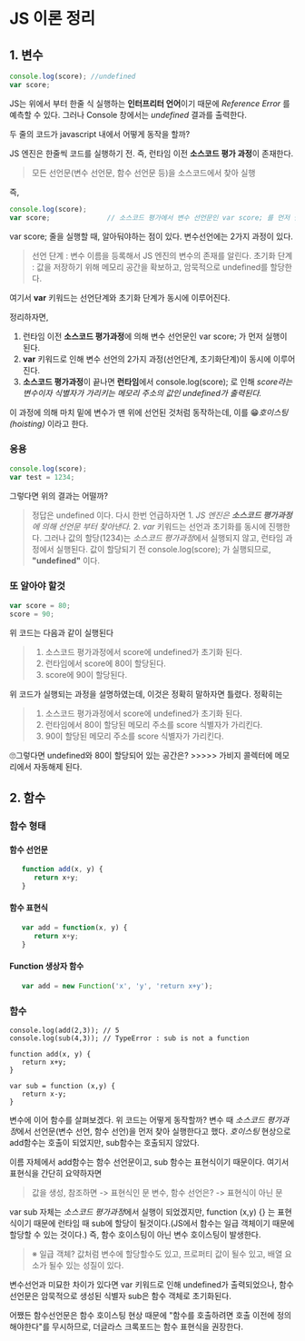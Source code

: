# JS 이론 정리
## 1. 변수
```javascript
console.log(score); //undefined
var score;
```
JS는 위에서 부터 한줄 식 실행하는 **인터프리터 언어**이기 때문에 _Reference Error_ 를 예측할 수 있다. 그러나 Console 창에서는 _undefined_ 결과를 출력한다.

두 줄의 코드가 javascript 내에서 어떻게 동작을 할까?

JS 엔진은 한줄씩 코드를 실행하기 전. 즉, 런타임 이전  **소스코드 평가 과정**이 존재한다.
> 모든 선언문(변수 선언문, 함수 선언문 등)을 소스코드에서 찾아 실행

즉, 
```javascript
console.log(score);
var score;              // 소스코드 평가에서 변수 선언문인 var score; 를 먼저 실행
```
var score; 줄을 실행할 때, 알아둬야하는 점이 있다. 변수선언에는 2가지 과정이 있다.
> 선언 단계 : 변수 이름을 등록해서 JS 엔진의 변수의 존재를 알린다.
> 초기화 단계 : 값을 저장하기 위해 메모리 공간을 확보하고, 암묵적으로 undefined를 할당한다.

여기서 **var** 키워드는 선언단계와 초기화 단계가 동시에 이루어진다.

정리하자면, 
1. 런타임 이전 **소스코드 평가과정**에 의해 변수 선언문인 var score; 가 먼저 실행이 된다.
2. **var** 키워드로 인해 변수 선언의 2가지 과정(선언단계, 초기화단계)이 동시에 이루어진다.
3. **소스코드 평가과정**이 끝나면 **런타임**에서 console.log(score); 로 인해 *score라는 변수이자 식별자가 가리키는 메모리 주소의 값인 undefined가 출력된다.*

이 과정에 의해 마치 밑에 변수가 맨 위에 선언된 것처럼 동작하는데, 이를 😁*호이스팅(hoisting)* 이라고 한다.

### 응용
```javascript
console.log(score);
var test = 1234;
```
그렇다면 위의 결과는 어떨까?
> 정답은 undefined 이다.
다시 한번 언급하자면 1. *JS 엔진은 **소스코드 평가과정**에 의해 선언문 부터 찾아낸다.* 2. *var* 키워드는 선언과 초기화를 동시에 진행한다.
그러나 값의 할당(1234)는 *소스코드 평가과정*에서 실행되지 않고, 런타임 과정에서 실행된다.
값이 할당되기 전 console.log(score); 가 실행되므로, **"undefined"** 이다. 

### 또 알아야 할것
```javascript
var score = 80;
score = 90;
```
위 코드는 다음과 같이 실행된다
> 1. 소스코드 평가과정에서 score에 undefined가 초기화 된다.
> 2. 런타임에서 score에 80이 할당된다.
> 3. score에 90이 할당된다.


위 코드가 실행되는 과정을 설명하였는데, 이것은 정확히 말하자면 틀렸다. 정확히는


> 1. 소스코드 평가과정에서 score에 undefined가 초기화 된다.
> 2. 런타임에서 80이 할당된 메모리 주소를 score 식별자가 가리킨다. 
> 3. 90이 할당된 메모리 주소를 score 식별자가 가리킨다.

🙄그렇다면 undefined와 80이 할당되어 있는 공간은? >>>>> 가비지 콜렉터에 메모리에서 자동해제 된다.


## 2. 함수
### 함수 형태
#### 함수 선언문
```javascript
   function add(x, y) {
      return x+y;
   }
```

#### 함수 표현식
```javascript
   var add = function(x, y) {
      return x+y;
   }
```

#### Function 생상자 함수
```javascript
   var add = new Function('x', 'y', 'return x+y');
```

### 함수
```
console.log(add(2,3)); // 5
console.log(sub(4,3)); // TypeError : sub is not a function 

function add(x, y) {
   return x+y;
}

var sub = function (x,y) {
   return x-y;   
} 
```
변수에 이어 함수를 살펴보겠다. 위 코드는 어떻게 동작할까? 
변수 때 *소스코드 평가과정*에서 선언문(변수 선언, 함수 선언)을 먼저 찾아 실행한다고 했다.
*호이스팅* 현상으로 add함수는 호출이 되었지만, sub함수는 호출되지 않았다. 

이름 자체에서 add함수는 함수 선언문이고, sub 함수는 표현식이기 때문이다.
여기서 표현식을 간단히 요약하자면
> 값을 생성, 참조하면 -> 표현식인 문
> 변수, 함수 선언은? -> 표현식이 아닌 문

var sub 자체는 *소스코드 평가과정*에서 실행이 되었겠지만, function (x,y) {} 는 표현식이기 때문에 런타임 때 sub에 할당이 될것이다.(JS에서 함수는 일급 객체이기 때문에 할당할 수 있는 것이다.) 즉, 함수 호이스팅이 아닌 변수 호이스팅이 발생한다.

> ※ 일급 객체? 값처럼 변수에 할당할수도 있고, 프로퍼티 값이 될수 있고, 배열 요소가 될수 있는 성질이 있다. 

변수선언과 미묘한 차이가 있다면 var 키워드로 인해 undefined가 출력되었으나, 함수 선언문은 암묵적으로 생성된 식별자 sub은 함수 객체로 초기화된다. 

어쨌든 함수선언문은 함수 호이스팅 현상 때문에 "함수를 호출하려면 호출 이전에 정의해야한다"를 무시하므로, 더글라스 크록포드는 함수 표현식을 권장한다. 